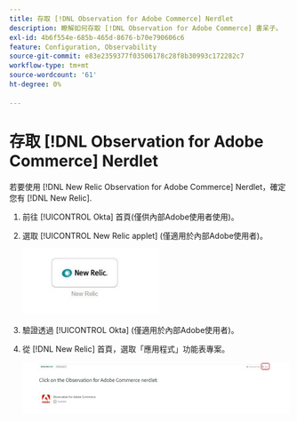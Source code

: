 ```yaml
---
title: 存取 [!DNL Observation for Adobe Commerce] Nerdlet
description: 瞭解如何存取 [!DNL Observation for Adobe Commerce] 書呆子。
exl-id: 4b6f554e-685b-465d-8676-b70e790606c6
feature: Configuration, Observability
source-git-commit: e83e2359377f03506178c28f8b30993c172282c7
workflow-type: tm+mt
source-wordcount: '61'
ht-degree: 0%

---
```


# 存取 [!DNL Observation for Adobe Commerce] Nerdlet

若要使用 [!DNL New Relic Observation for Adobe Commerce] Nerdlet，確定您有 [!DNL New Relic].

1. 前往 [!UICONTROL Okta] 首頁(僅供內部Adobe使用者使用)。
1. 選取 [!UICONTROL New Relic applet] (僅適用於內部Adobe使用者)。

   ![New Relic applet](../../assets/tools/observation-for-adobe-commerce/new-relic-applet.jpeg)

1. 驗證透過 [!UICONTROL Okta] (僅適用於內部Adobe使用者)。
1. 從 [!DNL New Relic] 首頁，選取「應用程式」功能表專案。

   ![New Relic首頁](../../assets/tools/observation-for-adobe-commerce/new-relic-homepage.jpeg)
